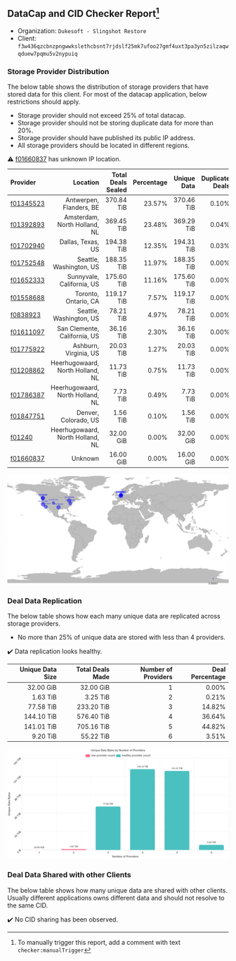## DataCap and CID Checker Report[^1]
 - Organization: `Dukesoft - Slingshot Restore`
 - Client: `f3w436qzcbnzpngwwkslethcbsnt7rjdslf25mk7ufoo27gmf4uxt3pa3yn5zilzaqwqduew7pqmu5v2nypuiq`
### Storage Provider Distribution
The below table shows the distribution of storage providers that have stored data for this client.
For most of the datacap application, below restrictions should apply.
 - Storage provider should not exceed 25% of total datacap.
 - Storage provider should not be storing duplicate data for more than 20%.
 - Storage provider should have published its public IP address.
 - All storage providers should be located in different regions.

⚠️ [f01660837](https://filfox.info/en/address/f01660837) has unknown IP location.

| Provider                                              |                         Location | Total Deals Sealed | Percentage | Unique Data | Duplicate Deals |
| :---------------------------------------------------- | -------------------------------: | -----------------: | ---------: | ----------: | --------------: |
| [f01345523](https://filfox.info/en/address/f01345523) |          Antwerpen, Flanders, BE |         370.84 TiB |     23.57% |  370.46 TiB |           0.10% |
| [f01392893](https://filfox.info/en/address/f01392893) |     Amsterdam, North Holland, NL |         369.45 TiB |     23.48% |  369.29 TiB |           0.04% |
| [f01702940](https://filfox.info/en/address/f01702940) |                Dallas, Texas, US |         194.38 TiB |     12.35% |  194.31 TiB |           0.03% |
| [f01752548](https://filfox.info/en/address/f01752548) |          Seattle, Washington, US |         188.35 TiB |     11.97% |  188.35 TiB |           0.00% |
| [f01652333](https://filfox.info/en/address/f01652333) |        Sunnyvale, California, US |         175.60 TiB |     11.16% |  175.60 TiB |           0.00% |
| [f01558688](https://filfox.info/en/address/f01558688) |             Toronto, Ontario, CA |         119.17 TiB |      7.57% |  119.17 TiB |           0.00% |
| [f0838923](https://filfox.info/en/address/f0838923)   |          Seattle, Washington, US |          78.21 TiB |      4.97% |   78.21 TiB |           0.00% |
| [f01611097](https://filfox.info/en/address/f01611097) |     San Clemente, California, US |          36.16 TiB |      2.30% |   36.16 TiB |           0.00% |
| [f01775922](https://filfox.info/en/address/f01775922) |            Ashburn, Virginia, US |          20.03 TiB |      1.27% |   20.03 TiB |           0.00% |
| [f01208862](https://filfox.info/en/address/f01208862) | Heerhugowaard, North Holland, NL |          11.73 TiB |      0.75% |   11.73 TiB |           0.00% |
| [f01786387](https://filfox.info/en/address/f01786387) | Heerhugowaard, North Holland, NL |           7.73 TiB |      0.49% |    7.73 TiB |           0.00% |
| [f01847751](https://filfox.info/en/address/f01847751) |             Denver, Colorado, US |           1.56 TiB |      0.10% |    1.56 TiB |           0.00% |
| [f01240](https://filfox.info/en/address/f01240)       | Heerhugowaard, North Holland, NL |          32.00 GiB |      0.00% |   32.00 GiB |           0.00% |
| [f01660837](https://filfox.info/en/address/f01660837) |                          Unknown |          16.00 GiB |      0.00% |   16.00 GiB |           0.00% |

![Provider Distribution](https://raw.githubusercontent.com/data-preservation-programs/filplus-checker-assets/main/filecoin-project/filecoin-plus-large-datasets/issues/146/1671010154693.png)
### Deal Data Replication
The below table shows how each many unique data are replicated across storage providers.
- No more than 25% of unique data are stored with less than 4 providers.

✔️ Data replication looks healthy.

| Unique Data Size | Total Deals Made | Number of Providers | Deal Percentage |
| ---------------: | ---------------: | ------------------: | --------------: |
|        32.00 GiB |        32.00 GiB |                   1 |           0.00% |
|         1.63 TiB |         3.25 TiB |                   2 |           0.21% |
|        77.58 TiB |       233.20 TiB |                   3 |          14.82% |
|       144.10 TiB |       576.40 TiB |                   4 |          36.64% |
|       141.01 TiB |       705.16 TiB |                   5 |          44.82% |
|         9.20 TiB |        55.22 TiB |                   6 |           3.51% |

![Replication Distribution](https://raw.githubusercontent.com/data-preservation-programs/filplus-checker-assets/main/filecoin-project/filecoin-plus-large-datasets/issues/146/1671010155392.png)
### Deal Data Shared with other Clients
The below table shows how many unique data are shared with other clients.
Usually different applications owns different data and should not resolve to the same CID.

✔️ No CID sharing has been observed.

[^1]: To manually trigger this report, add a comment with text `checker:manualTrigger`
